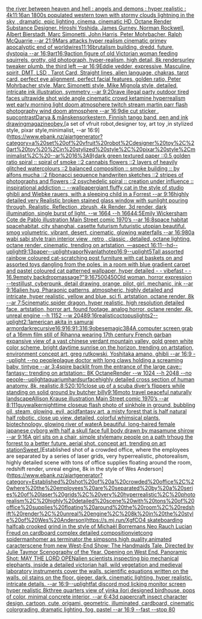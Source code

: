 [the river between heaven and hell : angels and demons : hyper realistic : 4k](https://www.ebank.nz/aiartgenerator?category=the%20river%20between%20heaven%20and%20hell%20%3A%20angels%20and%20demons%20%3A%20hyper%20realistic%20%3A%204k)[11:16](https://www.ebank.nz/aiartgenerator?category=11%3A16)[an 1800s populated western town with stormy clouds lightning in the sky , dramatic, epic lighting ,cinema, cinematic HD, Octane Render Substance Designer. Hiroshi Yoshida, James Gurney, Norman Rockwell, Albert Bierstadt, Marc Simonetti, John Harris, Peter Mohrbacher, Ralph McQuarrie --ar 21:9](https://www.ebank.nz/aiartgenerator?category=an%201800s%20populated%20western%20town%20with%20stormy%20clouds%20lightning%20in%20the%20sky%20%2C%20dramatic%2C%20epic%20lighting%20%2Ccinema%2C%20cinematic%20HD%2C%20Octane%20Render%20Substance%20Designer.%20Hiroshi%20Yoshida%2C%20James%20Gurney%2C%20Norman%20Rockwell%2C%20Albert%20Bierstadt%2C%20Marc%20Simonetti%2C%20John%20Harris%2C%20Peter%20Mohrbacher%2C%20Ralph%20McQuarrie%20--ar%2021%3A9)[Mars attacks hyper realism cinematic grimey apocalyptic end of world](https://www.ebank.nz/aiartgenerator?category=Mars%20attacks%20hyper%20realism%20cinematic%20grimey%20apocalyptic%20end%20of%20world)[wires](https://www.ebank.nz/aiartgenerator?category=wires)[11:16](https://www.ebank.nz/aiartgenerator?category=11%3A16)[brutalism building, dredd, future, dystopia --ar 16:9](https://www.ebank.nz/aiartgenerator?category=brutalism%20building%2C%20dredd%2C%20future%2C%20dystopia%20--ar%2016%3A9)[art](https://www.ebank.nz/aiartgenerator?category=art)[16:9](https://www.ebank.nz/aiartgenerator?category=16%3A9)[action figure of old Victorian woman feeding squirrels, grotty, old photograph, hyper-realism, high detail, 8k render](https://www.ebank.nz/aiartgenerator?category=action%20figure%20of%20old%20Victorian%20woman%20feeding%20squirrels%2C%20grotty%2C%20old%20photograph%2C%20hyper-realism%2C%20high%20detail%2C%208k%20render)[surley tweaker plumb, the third left —ar 16:9](https://www.ebank.nz/aiartgenerator?category=surley%20tweaker%20plumb%2C%20the%20third%20left%20%E2%80%94ar%2016%3A9)[Eddie vedder, expressive, Masculine, spirit, DMT, LSD , Tarot Card, Straight lines, alien language, chakras, tarot card, perfect eye alignment, perfect facial features, golden ratio, Peter Mohrbacher style, Marc Simonetti style, Mike Mignola style, detailed, intricate ink illustration, symmetry --ar 9:20](https://www.ebank.nz/aiartgenerator?category=Eddie%20vedder%2C%20expressive%2C%20Masculine%2C%20spirit%2C%20DMT%2C%20LSD%20%2C%20Tarot%20Card%2C%20Straight%20lines%2C%20alien%20language%2C%20chakras%2C%20tarot%20card%2C%20perfect%20eye%20alignment%2C%20perfect%20facial%20features%2C%20golden%20ratio%2C%20Peter%20Mohrbacher%20style%2C%20Marc%20Simonetti%20style%2C%20Mike%20Mignola%20style%2C%20detailed%2C%20intricate%20ink%20illustration%2C%20symmetry%20--ar%209%3A20)[rave illegal party outdoor tired faces ultrawide shot wide angle cinematic crowd ketamine hyperrealism wet early morning light doom atmosphere twitch stream martin parr flash photography wind doom atmosphere --ar 16:9](https://www.ebank.nz/aiartgenerator?category=rave%20illegal%20party%20outdoor%20tired%20faces%20ultrawide%20shot%20wide%20angle%20cinematic%20crowd%20ketamine%20hyperrealism%20wet%20early%20morning%20light%20doom%20atmosphere%20twitch%20stream%20martin%20parr%20flash%20photography%20wind%20doom%20atmosphere%20--ar%2016%3A9)[die cut sticker , sup](https://www.ebank.nz/aiartgenerator?category=die%20cut%20sticker%20%2C%20sup)[contrast](https://www.ebank.nz/aiartgenerator?category=contrast)[Darya & månskensorkestern, Finnish tango band, pen and ink drawing](https://www.ebank.nz/aiartgenerator?category=Darya%20%26%20m%C3%A5nskensorkestern%2C%20Finnish%20tango%20band%2C%20pen%20and%20ink%20drawing)[magazine](https://www.ebank.nz/aiartgenerator?category=magazine)[obey.](https://www.ebank.nz/aiartgenerator?category=obey.)[a set of vfruit robot,designer toy, art toy ,in stylized style, pixar style,minimalist, --ar 16:9](https://www.ebank.nz/aiartgenerator?category=a%20set%20of%20vfruit%20robot%2Cdesigner%20toy%2C%20art%20toy%20%2Cin%20stylized%20style%2C%20pixar%20style%2Cminimalist%2C%20--ar%2016%3A9)[dark green textured paper ::0.5 golden ratio spiral :: spiral of smoke ::2 cannabis flowers ::2 layers of heavily glitched watercolours ::2 balanced composition :: smoke building :: by alfons mucha ::2 fibonacci sequence handwriten sketches ::2 stripes of photographs and flowers ::2 psychedelic spiral :: creation under influence :: inspirational addiction :: --wallpaper](https://www.ebank.nz/aiartgenerator?category=dark%20green%20textured%20paper%20%3A%3A0.5%20golden%20ratio%20spiral%20%3A%3A%20spiral%20of%20smoke%20%3A%3A2%20cannabis%20flowers%20%3A%3A2%20layers%20of%20heavily%20glitched%20watercolours%20%3A%3A2%20balanced%20composition%20%3A%3A%20smoke%20building%20%3A%3A%20by%20alfons%20mucha%20%3A%3A2%20fibonacci%20sequence%20handwriten%20sketches%20%3A%3A2%20stripes%20of%20photographs%20and%20flowers%20%3A%3A2%20psychedelic%20spiral%20%3A%3A%20creation%20under%20influence%20%3A%3A%20inspirational%20addiction%20%3A%3A%20--wallpaper)[giant fluffy cat in the style of studio ghibli and Wiebke rauers, with a sleeping child in a Forrest --ar 9:16](https://www.ebank.nz/aiartgenerator?category=giant%20fluffy%20cat%20in%20the%20style%20of%20studio%20ghibli%20and%20Wiebke%20rauers%2C%20with%20a%20sleeping%20child%20in%20a%20Forrest%20--ar%209%3A16)[highly detailed very Realistic broken stained glass window with sunlight pouring through, Realistic, Reflection, zbrush, 4k Render, 3d render, dark illumination, single burst of light. --w 1664 --h 1664](https://www.ebank.nz/aiartgenerator?category=highly%20detailed%20very%20Realistic%20broken%20stained%20glass%20window%20with%20sunlight%20pouring%20through%2C%20Realistic%2C%20Reflection%2C%20zbrush%2C%204k%20Render%2C%203d%20render%2C%20dark%20illumination%2C%20single%20burst%20of%20light.%20--w%201664%20--h%201664)[4:5](https://www.ebank.nz/aiartgenerator?category=4%3A5)[Emily Wickersham Cote de Pablo illustration Main Street comic 1970’s --ar 16:8](https://www.ebank.nz/aiartgenerator?category=Emily%20Wickersham%20Cote%20de%20Pablo%20illustration%20Main%20Street%20comic%201970%E2%80%99s%20--ar%2016%3A8)[space  habitat spacehabitat, city shanghai, casette futurism futuristic utopian beautiful, smog volumetric, vibrant, desert, cinematic, glowing waterfalls --ar 16:9](https://www.ebank.nz/aiartgenerator?category=space%20%20habitat%20spacehabitat%2C%20city%20shanghai%2C%20casette%20futurism%20futuristic%20utopian%20beautiful%2C%20smog%20volumetric%2C%20vibrant%2C%20desert%2C%20cinematic%2C%20glowing%20waterfalls%20--ar%2016%3A9)[80](https://www.ebank.nz/aiartgenerator?category=80)[a wabi sabi style train interior view , retro , classic , detailed, octane lighting, octane render, cinematic, trending on artstation, —aspect 16:11](https://www.ebank.nz/aiartgenerator?category=a%20wabi%20sabi%20style%20train%20interior%20view%20%2C%20retro%20%2C%20classic%20%2C%20detailed%2C%20octane%20lighting%2C%20octane%20render%2C%20cinematic%2C%20trending%20on%20artstation%2C%20%E2%80%94aspect%2016%3A11)[--hd](https://www.ebank.nz/aiartgenerator?category=--hd)[--uplight](https://www.ebank.nz/aiartgenerator?category=--uplight)[9:13](https://www.ebank.nz/aiartgenerator?category=9%3A13)[paper](https://www.ebank.nz/aiartgenerator?category=paper)[--uplight](https://www.ebank.nz/aiartgenerator?category=--uplight)[vapor](https://www.ebank.nz/aiartgenerator?category=vapor)[Nyanlathotep](https://www.ebank.nz/aiartgenerator?category=Nyanlathotep)[16:9](https://www.ebank.nz/aiartgenerator?category=16%3A9)[--uplight](https://www.ebank.nz/aiartgenerator?category=--uplight)[5](https://www.ebank.nz/aiartgenerator?category=5)[Tall assorted rainbow coloured cat-scratching post furniture with cat baskets on and assorted toys dangling from the poles, in a room with blue gradient carpet and pastel coloured cat patterned wallpaper, hyper detailed - - vibefast - - 16.9](https://www.ebank.nz/aiartgenerator?category=Tall%20assorted%20rainbow%20coloured%20cat-scratching%20post%20furniture%20with%20cat%20baskets%20on%20and%20assorted%20toys%20dangling%20from%20the%20poles%2C%20in%20a%20room%20with%20blue%20gradient%20carpet%20and%20pastel%20coloured%20cat%20patterned%20wallpaper%2C%20hyper%20detailed%20-%20-%20vibefast%20-%20-%2016.9)[empty backdrop](https://www.ebank.nz/aiartgenerator?category=empty%20backdrop)[massage?"](https://www.ebank.nz/aiartgenerator?category=massage%3F%22)[9:16](https://www.ebank.nz/aiartgenerator?category=9%3A16)[7500](https://www.ebank.nz/aiartgenerator?category=7500)[450](https://www.ebank.nz/aiartgenerator?category=450)[Old woman, horror expression --test](https://www.ebank.nz/aiartgenerator?category=Old%20woman%2C%20horror%20expression%20--test)[illust, cyberpunk, detail drawing, orange, pilot, girl, mechanic, ink --ar 9:16](https://www.ebank.nz/aiartgenerator?category=illust%2C%20cyberpunk%2C%20detail%20drawing%2C%20orange%2C%20pilot%2C%20girl%2C%20mechanic%2C%20ink%20--ar%209%3A16)[alien hug, Pharaonic patterns, atmospheric, highly detailed and intricate, hyper realistic, yellow and blue, sci fi, artstation, octane render, 8k --ar 7:5](https://www.ebank.nz/aiartgenerator?category=alien%20hug%2C%20Pharaonic%20patterns%2C%20atmospheric%2C%20highly%20detailed%20and%20intricate%2C%20hyper%20realistic%2C%20yellow%20and%20blue%2C%20sci%20fi%2C%20artstation%2C%20octane%20render%2C%208k%20--ar%207%3A5)[cinematic,](https://www.ebank.nz/aiartgenerator?category=cinematic%2C)[spider dragon, hyper realistic, high resolution detailed face, artstation, horror art, found footage, analog horror, octane render, 4k, unreal engine --h 1152 --w 2048](https://www.ebank.nz/aiartgenerator?category=spider%20dragon%2C%20hyper%20realistic%2C%20high%20resolution%20detailed%20face%2C%20artstation%2C%20horror%20art%2C%20found%20footage%2C%20analog%20horror%2C%20octane%20render%2C%204k%2C%20unreal%20engine%20--h%201152%20--w%202048)[9:16](https://www.ebank.nz/aiartgenerator?category=9%3A16)[realistic](https://www.ebank.nz/aiartgenerator?category=realistic)[octopus](https://www.ebank.nz/aiartgenerator?category=octopus)[lights](https://www.ebank.nz/aiartgenerator?category=lights)[2](https://www.ebank.nz/aiartgenerator?category=2)[--uplight](https://www.ebank.nz/aiartgenerator?category=--uplight)[2:1](https://www.ebank.nz/aiartgenerator?category=2%3A1)[american akita in samurai armor](https://www.ebank.nz/aiartgenerator?category=american%20akita%20in%20samurai%20armor)[dark](https://www.ebank.nz/aiartgenerator?category=dark)[recursive](https://www.ebank.nz/aiartgenerator?category=recursive)[16:9](https://www.ebank.nz/aiartgenerator?category=16%3A9)[16:9](https://www.ebank.nz/aiartgenerator?category=16%3A9)[1:3](https://www.ebank.nz/aiartgenerator?category=1%3A3)[16:9](https://www.ebank.nz/aiartgenerator?category=16%3A9)[obese](https://www.ebank.nz/aiartgenerator?category=obese)[magic](https://www.ebank.nz/aiartgenerator?category=magic)[384](https://www.ebank.nz/aiartgenerator?category=384)[A computer screen grab of a 16mm film still of Rihanna wearing 17th century French garb](https://www.ebank.nz/aiartgenerator?category=A%20computer%20screen%20grab%20of%20a%2016mm%20film%20still%20of%20Rihanna%20wearing%2017th%20century%20French%20garb)[an expansive view of a vast chinese verdant mountain valley, gold green white color scheme, bright daytime sunrise on the horizon, trending on artstation, environment concept art, greg rutkowski, Yoshitaka amano, ghibli --ar 16:9 --uplight --no people](https://www.ebank.nz/aiartgenerator?category=an%20expansive%20view%20of%20a%20vast%20chinese%20verdant%20mountain%20valley%2C%20gold%20green%20white%20color%20scheme%2C%20bright%20daytime%20sunrise%20on%20the%20horizon%2C%20trending%20on%20artstation%2C%20environment%20concept%20art%2C%20greg%20rutkowski%2C%20Yoshitaka%20amano%2C%20ghibli%20--ar%2016%3A9%20--uplight%20--no%20people)[plague doctor with long claws holding a screaming baby, tintype --ar 3:4](https://www.ebank.nz/aiartgenerator?category=plague%20doctor%20with%20long%20claws%20holding%20a%20screaming%20baby%2C%20tintype%20--ar%203%3A4)[spire backlit from the entrance of the large cave:: fantasy:: trending on artstation:: 8K OctaneRender  --w 1024 --h 2048 --no people](https://www.ebank.nz/aiartgenerator?category=spire%20backlit%20from%20the%20entrance%20of%20the%20large%20cave%3A%3A%20fantasy%3A%3A%20trending%20on%20artstation%3A%3A%208K%20OctaneRender%20%20--w%201024%20--h%202048%20--no%20people)[--uplight](https://www.ebank.nz/aiartgenerator?category=--uplight)[aquarium](https://www.ebank.nz/aiartgenerator?category=aquarium)[](https://www.ebank.nz/aiartgenerator?category=)[hardsurface](https://www.ebank.nz/aiartgenerator?category=hardsurface)[highly detailed cross section of human anatomy, 8k, realistic,](https://www.ebank.nz/aiartgenerator?category=highly%20detailed%20cross%20section%20of%20human%20anatomy%2C%208k%2C%20realistic%2C)[8:5](https://www.ebank.nz/aiartgenerator?category=8%3A5)[20:10](https://www.ebank.nz/aiartgenerator?category=20%3A10)[1](https://www.ebank.nz/aiartgenerator?category=1)[close up of a scuba diver’s flippers while standing on solid ground by butcher billy](https://www.ebank.nz/aiartgenerator?category=close%20up%20of%20a%20scuba%20diver%E2%80%99s%20flippers%20while%20standing%20on%20solid%20ground%20by%20butcher%20billy)[9:16](https://www.ebank.nz/aiartgenerator?category=9%3A16)[moto travel peaceful naturally landscape](https://www.ebank.nz/aiartgenerator?category=moto%20travel%20peaceful%20naturally%20landscape)[Allison Krause illustration Main Street comic 1970’s --ar 8:11](https://www.ebank.nz/aiartgenerator?category=Allison%20Krause%20illustration%20Main%20Street%20comic%201970%E2%80%99s%20--ar%208%3A11)[1](https://www.ebank.nz/aiartgenerator?category=1)[guy](https://www.ebank.nz/aiartgenerator?category=guy)[walker](https://www.ebank.nz/aiartgenerator?category=walker)[nighttime closeup flash photo of sinkhole in ground, bubbling oil, steam, glowing, evil, acid](https://www.ebank.nz/aiartgenerator?category=nighttime%20closeup%20flash%20photo%20of%20sinkhole%20in%20ground%2C%20bubbling%20oil%2C%20steam%2C%20glowing%2C%20evil%2C%20acid)[fantasy art, a misty forest that is half natural half robotic, close up view, detailed, colorful whimsical plants, biotechnology, glowing river of water](https://www.ebank.nz/aiartgenerator?category=fantasy%20art%2C%20a%20misty%20forest%20that%20is%20half%20natural%20half%20robotic%2C%20close%20up%20view%2C%20detailed%2C%20colorful%20whimsical%20plants%2C%20biotechnology%2C%20glowing%20river%20of%20water)[A beautiful, long-haired female japanese cyborg with half a skull face  full body drawn by masamune shirow --ar 9:16](https://www.ebank.nz/aiartgenerator?category=A%20beautiful%2C%20long-haired%20female%20japanese%20cyborg%20with%20half%20a%20skull%20face%20%20full%20body%20drawn%20by%20masamune%20shirow%20--ar%209%3A16)[A girl sits on a chair, simple style](https://www.ebank.nz/aiartgenerator?category=A%20girl%20sits%20on%20a%20chair%2C%20simple%20style)[many people on a path trhoug the forrest to a better future. aerial shot. concept art, trending on art station](https://www.ebank.nz/aiartgenerator?category=many%20people%20on%20a%20path%20trhoug%20the%20forrest%20to%20a%20better%20future.%20aerial%20shot.%20concept%20art%2C%20trending%20on%20art%20station)[Sweet.](https://www.ebank.nz/aiartgenerator?category=Sweet.)[Established shot of a crowded office, where the employees are separated by a series of laser grids, very hyperrealistic, photorealism, highly detailed scene with tons of office supplies floating around the room, redshift render, unreal engine, 8k in the style of Wes Anderson](https://www.ebank.nz/aiartgenerator?category=Established%20shot%20of%20a%20crowded%20office%2C%20where%20the%20employees%20are%20separated%20by%20a%20series%20of%20laser%20grids%2C%20very%20hyperrealistic%2C%20photorealism%2C%20highly%20detailed%20scene%20with%20tons%20of%20office%20supplies%20floating%20around%20the%20room%2C%20redshift%20render%2C%20unreal%20engine%2C%208k%20in%20the%20style%20of%20Wes%20Anderson)[https://s.mj.run/XgfCO4  skateboarding halfcab crooked grind in the style of Michaël Borremans Neo Rauch Lucian Freud on cardboard complex detailed composition](https://www.ebank.nz/aiartgenerator?category=https%3A//s.mj.run/XgfCO4%20%20skateboarding%20halfcab%20crooked%20grind%20in%20the%20style%20of%20Michae%CC%88l%20Borremans%20Neo%20Rauch%20Lucian%20Freud%20on%20cardboard%20complex%20detailed%20composition)[vietcong spiderman](https://www.ebank.nz/aiartgenerator?category=vietcong%20spiderman)[homer as terminator,the simpsons,high quality,animated caracter](https://www.ebank.nz/aiartgenerator?category=homer%20as%20terminator%2Cthe%20simpsons%2Chigh%20quality%2Canimated%20caracter)[scene from new West-End Show: The Handmaids Tale. Directed by Julie Taymor Scenography of the Year. Opening on West End. Panoramic Shot: MAY THE LORD OPEN](https://www.ebank.nz/aiartgenerator?category=scene%20from%20new%20West-End%20Show%3A%20The%20Handmaids%20Tale.%20Directed%20by%20Julie%20Taymor%20Scenography%20of%20the%20Year.%20Opening%20on%20West%20End.%20Panoramic%20Shot%3A%20MAY%20THE%20LORD%20OPEN)[alien scientists inspecting bio mechanical elephants, inside a detailed victorian hall. wild vegetation and medieval laboratory instruments cover the walls. scientific equations written on the walls. oil stains on the floor. gieger. dark. cinematic lighting. hyper realistic. intricate details. --ar 16:9](https://www.ebank.nz/aiartgenerator?category=alien%20scientists%20inspecting%20bio%20mechanical%20elephants%2C%20inside%20a%20detailed%20victorian%20hall.%20wild%20vegetation%20and%20medieval%20laboratory%20instruments%20cover%20the%20walls.%20scientific%20equations%20written%20on%20the%20walls.%20oil%20stains%20on%20the%20floor.%20gieger.%20dark.%20cinematic%20lighting.%20hyper%20realistic.%20intricate%20details.%20--ar%2016%3A9)[--uplight](https://www.ebank.nz/aiartgenerator?category=--uplight)[fat discord mod licking monitor screen hyper realistic 8k](https://www.ebank.nz/aiartgenerator?category=fat%20discord%20mod%20licking%20monitor%20screen%20hyper%20realistic%208k)[three quarters view of yinka ilori designed birdhouse, pops of color, minimal concrete interior, --ar 6:4](https://www.ebank.nz/aiartgenerator?category=three%20quarters%20view%20of%20yinka%20ilori%20designed%20birdhouse%2C%20pops%20of%20color%2C%20minimal%20concrete%20interior%2C%20--ar%206%3A4)[3d papercraft insect character design, cartoon, cute, origami, geometric, illuminated, cardboard, cinematic colorgrading, dramatic lighting, fog, pastel --ar 16:9 --fast --stop 80](https://www.ebank.nz/aiartgenerator?category=3d%20papercraft%20insect%20character%20design%2C%20cartoon%2C%20cute%2C%20origami%2C%20geometric%2C%20illuminated%2C%20cardboard%2C%20cinematic%20colorgrading%2C%20dramatic%20lighting%2C%20fog%2C%20pastel%20--ar%2016%3A9%20--fast%20--stop%2080)